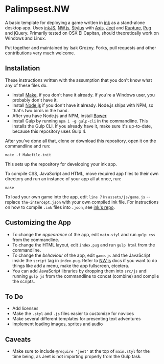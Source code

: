 # Palimpsest.NW
A basic template for deploying a game written in [ink](https://github.com/inkle/ink) as a stand-alone desktop app. Uses [inkJS](https://github.com/y-lohse/inkjs), [NW.js](http://nwjs.io/), [Stylus](http://stylus-lang.com/) with [Axis](http://axis.netlify.com/), [Jeet](http://jeet.gs/) and [Rupture](http://jescalan.github.io/rupture/), [Pug](http://jade-lang.com/) and jQuery. Primarily tested on OSX El Capitan, should theoretically work on Windows and Linux.

Put together and maintained by Isak Grozny. Forks, pull requests and other contributions very much welcome.

## Installation

These instructions written with the assumption that you don't know what any of these files do.

* Install [Make](https://www.gnu.org/software/make/), if you don't have it already. If you're a Windows user, you probably don't have it.
* Install [Node.js](https://nodejs.org) if you don't have it already. Node.js ships with NPM, so that's two birds in the hand.
* After you have Node.js and NPM, install [Bower](https://bower.io/#install-bower).
* Install Gulp by running ``npm i -g gulp-cli`` in the commandline. This installs the Gulp CLI. If you already have it, make sure it's up-to-date, because this repository uses Gulp 4. 

After you've done all that, clone or download this repository, open it on the commandline and run:

``
make -f Makefile-init
``

This sets up the repository for developing your ink app.

To compile CSS, JavaScript and HTML, move required app files to their own directory and run an instance of your app all at once, run:

``
make
``

To load your own game into the app, edit ``line 7`` in ``assets/js/game.js`` -- replace ``the-intercept.json`` with your own compiled ink file. For instructions on how to compile ``.ink`` files into ``.json``, see [ink's repo](https://github.com/inkle/ink). 

## Customizing the App

* To change the *appearance* of the app, edit ``main.styl`` and run ``gulp css`` from the commandline.
* To change the HTML layout, edit ``index.pug`` and run ``gulp html`` from the commandline.
* To change the *behaviour* of the app, edit ``game.js`` and the JavaScript inside the ``script`` tag in ``index.pug``. Refer to [NW.js](http://docs.nwjs.io/) docs if you want to do things like add a menu, make the app fullscreen, etcetera.
* You can add JavaScript libraries by dropping them into ``src/js`` and running ``gulp js`` from the commandline to concat (combine) and compile the scripts.

## To Do

* Add licenses
* Make the ``.styl`` and ``.js`` files easier to customize for novices
* Make several different templates for presenting text adventures
* Implement loading images, sprites and audio

## Caveats

* Make sure to include ``@require 'jeet'`` at the top of ``main.styl`` for the time being, as Jeet is not importing properly from the Gulp task.
